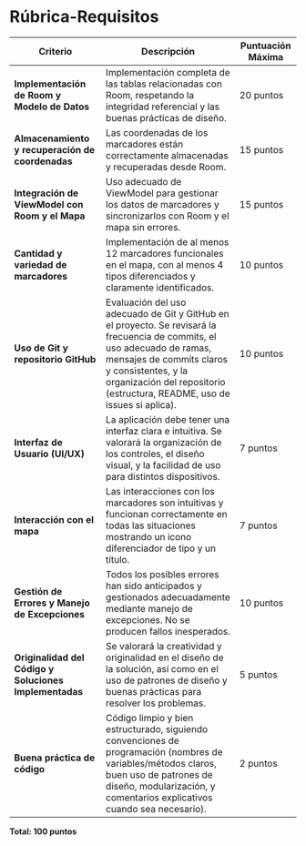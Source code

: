  # Rúbrica-Requisitos

| **Criterio**                              | **Descripción**                                                                                                                                                  | **Puntuación Máxima** |
|-------------------------------------------|------------------------------------------------------------------------------------------------------------------------------------------------------------------|-----------------------|
| **Implementación de Room y Modelo de Datos** | Implementación completa de las tablas relacionadas con Room, respetando la integridad referencial y las buenas prácticas de diseño.                              | 20 puntos            |
| **Almacenamiento y recuperación de coordenadas** | Las coordenadas de los marcadores están correctamente almacenadas y recuperadas desde Room.                                                                       | 15 puntos            |
| **Integración de ViewModel con Room y el Mapa** | Uso adecuado de ViewModel para gestionar los datos de marcadores y sincronizarlos con Room y el mapa sin errores.                                                | 15 puntos            |
| **Cantidad y variedad de marcadores**     | Implementación de al menos 12 marcadores funcionales en el mapa, con al menos 4 tipos diferenciados y claramente identificados.                                   | 10 puntos            |
| **Uso de Git y repositorio GitHub**       | Evaluación del uso adecuado de Git y GitHub en el proyecto. Se revisará la frecuencia de commits, el uso adecuado de ramas, mensajes de commits claros y consistentes, y la organización del repositorio (estructura, README, uso de issues si aplica). | 10 puntos            |
| **Interfaz de Usuario (UI/UX)**           | La aplicación debe tener una interfaz clara e intuitiva. Se valorará la organización de los controles, el diseño visual, y la facilidad de uso para distintos dispositivos. | 7 puntos             |
| **Interacción con el mapa**               | Las interacciones con los marcadores son intuitivas y funcionan correctamente en todas las situaciones mostrando un icono diferenciador de tipo y un título.      | 7 puntos             |
| **Gestión de Errores y Manejo de Excepciones** | Todos los posibles errores han sido anticipados y gestionados adecuadamente mediante manejo de excepciones. No se producen fallos inesperados.                   | 10 puntos            |
| **Originalidad del Código y Soluciones Implementadas** | Se valorará la creatividad y originalidad en el diseño de la solución, así como en el uso de patrones de diseño y buenas prácticas para resolver los problemas. | 5 puntos             |
| **Buena práctica de código**              | Código limpio y bien estructurado, siguiendo convenciones de programación (nombres de variables/métodos claros, buen uso de patrones de diseño, modularización, y comentarios explicativos cuando sea necesario). | 2 puntos             |

**Total: 100 puntos**
